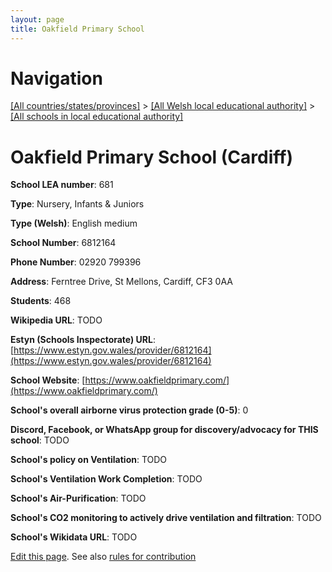 ```yaml
---
layout: page
title: Oakfield Primary School
---
```

# Navigation

[[All countries/states/provinces]](../../..) > [[All Welsh local educational authority]](../..) > [[All schools in local educational authority]](..)

# Oakfield Primary School (Cardiff)

**School LEA number**: 681

**Type**: Nursery, Infants & Juniors

**Type (Welsh)**: English medium

**School Number**: 6812164

**Phone Number**: 02920 799396

**Address**: Ferntree Drive, St Mellons, Cardiff, CF3 0AA

**Students**: 468

**Wikipedia URL**: TODO

**Estyn (Schools Inspectorate) URL**: [https://www.estyn.gov.wales/provider/6812164](https://www.estyn.gov.wales/provider/6812164)

**School Website**: [https://www.oakfieldprimary.com/](https://www.oakfieldprimary.com/)

**School's overall airborne virus protection grade (0-5)**: 0

**Discord, Facebook, or WhatsApp group for discovery/advocacy for THIS school**: TODO

**School's policy on Ventilation**: TODO

**School's Ventilation Work Completion**: TODO

**School's Air-Purification**: TODO

**School's CO2 monitoring to actively drive ventilation and filtration**: TODO

**School's Wikidata URL**: TODO




[Edit this page](https://github.com/VentilationProject/Wales/edit/prif/./Cardiff/Oakfield_Primary_School.md). See also [rules for contribution](../../../contribution-rules/)